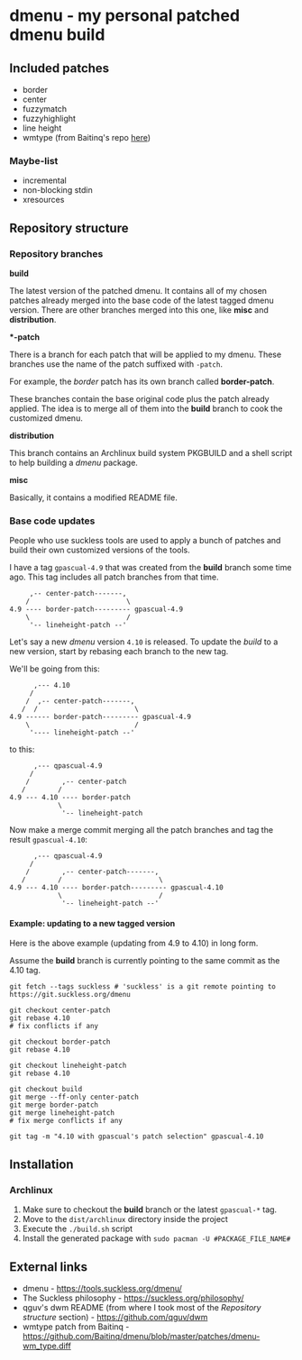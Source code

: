 # dmenu - my personal patched dmenu build

## Included patches
- border
- center
- fuzzymatch
- fuzzyhighlight
- line height
- wmtype (from Baitinq's repo [here](https://github.com/Baitinq/dmenu/blob/master/patches/dmenu-wm_type.diff))

### Maybe-list
- incremental
- non-blocking stdin
- xresources

## Repository structure

### Repository branches

**build**

The latest version of the patched dmenu.
It contains all of my chosen patches already merged into the base code of the latest tagged dmenu version.
There are other branches merged into this one, like **misc** and **distribution**.

**\*-patch**

There is a branch for each patch that will be applied to my dmenu.
These branches use the name of the patch suffixed with `-patch`.

For example, the _border_ patch has its own branch called __border-patch__.

These branches contain the base original code plus the patch already applied.
The idea is to merge all of them into the **build** branch to cook the customized dmenu.

**distribution**

This branch contains an Archlinux build system PKGBUILD and a shell script to help building a _dmenu_ package.

**misc**

Basically, it contains a modified README file.

### Base code updates

People who use suckless tools are used to apply a bunch of patches and build their own customized versions of the tools.

I have a tag `gpascual-4.9` that was created from the **build** branch some time ago. This tag includes all patch branches from that time.

         ,-- center-patch-------,
        /                        \
    4.9 ---- border-patch--------- gpascual-4.9
        \                        /
         '-- lineheight-patch --'

Let's say a new _dmenu_ version `4.10` is released. To update the *build* to a new version, start by rebasing each branch to the new tag.

We'll be going from this:

          ,--- 4.10
         /
        /  ,-- center-patch-------,
       /  /                        \
    4.9 ------ border-patch--------- gpascual-4.9
        \                          /
         '---- lineheight-patch --'

to this:

          ,--- qpascual-4.9
         /
        /        ,-- center-patch
       /        /
    4.9 --- 4.10 ---- border-patch
                \
                 '-- lineheight-patch

Now make a merge commit merging all the patch branches and tag the result
`gpascual-4.10`:

          ,--- qpascual-4.9
         /
        /        ,-- center-patch-------,
       /        /                        \
    4.9 --- 4.10 ---- border-patch--------- gpascual-4.10
                \                        /
                 '-- lineheight-patch --'

#### Example: updating to a new tagged version

Here is the above example (updating from 4.9 to 4.10) in long form.

Assume the **build** branch is currently pointing to the same commit as the 4.10 tag.

```shell script
git fetch --tags suckless # 'suckless' is a git remote pointing to https://git.suckless.org/dmenu
 
git checkout center-patch
git rebase 4.10
# fix conflicts if any

git checkout border-patch
git rebase 4.10

git checkout lineheight-patch
git rebase 4.10

git checkout build
git merge --ff-only center-patch
git merge border-patch
git merge lineheight-patch
# fix merge conflicts if any

git tag -m "4.10 with gpascual's patch selection" gpascual-4.10
```

## Installation

### Archlinux

1. Make sure to checkout the **build** branch or the latest `gpascual-*` tag.
2. Move to the `dist/archlinux` directory inside the project
3. Execute the `./build.sh` script
4. Install the generated package with `sudo pacman -U #PACKAGE_FILE_NAME#`


## External links

* dmenu - https://tools.suckless.org/dmenu/
* The Suckless philosophy - https://suckless.org/philosophy/
* qguv's dwm README (from where I took most of the _Repository structure_ section) - https://github.com/qguv/dwm
* wmtype patch from Baitinq - https://github.com/Baitinq/dmenu/blob/master/patches/dmenu-wm_type.diff
